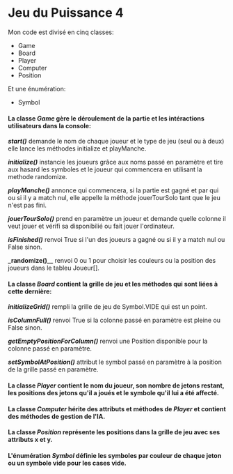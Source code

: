 # __Jeu du Puissance 4__

Mon code est divisé en cinq classes:
* Game
* Board
* Player
* Computer
* Position

Et une énumération:
* Symbol

#### La classe _Game_ gère le déroulement de la partie et les intéractions utilisateurs dans la console:

**_start()_** demande le nom de chaque joueur et le type de jeu (seul ou à deux) elle lance les méthodes initialize et playManche.

**_initialize()_** instancie les joueurs grâce aux noms passé en paramètre et tire aux hasard les symboles et le joueur qui commencera en utilisant la methode randomize.

**_playManche()_** annonce qui commencera, si la partie est gagné et par qui ou si il y a match nul, elle appelle la méthode jouerTourSolo tant que le jeu n'est pas fini. 

**_jouerTourSolo()_**  prend en paramètre un joueur et demande quelle colonne il veut jouer et vérifi sa disponibilié ou fait jouer l'ordinateur.

**_isFinished()_** renvoi True si l'un des joueurs a gagné ou si il y a match nul ou False sinon.

**_randomize()__** renvoi 0 ou 1 pour choisir les couleurs ou la position des joueurs dans le tableu Joueur[].

#### La classe _Board_ contient la grille de jeu et les méthodes qui sont liées à cette dernière:

**_initializeGrid()_** rempli la grille de jeu de Symbol.VIDE qui est un point. 

**_isColumnFull()_** renvoi True si la colonne passé en paramètre est pleine ou False sinon. 

**_getEmptyPositionForColumn()_** renvoi une Position disponible pour la colonne passé en paramètre.

**_setSymbolAtPosition()_** attribut le symbol passé en paramètre à la position de la grille passé en paramètre. 

#### La classe _Player_ contient le nom du joueur, son nombre de jetons restant, les positions des jetons qu'il a joués et le symbole qu'il lui a été affecté.


#### La classe _Computer_ hérite des attributs et méthodes de _Player_ et contient des méthodes de gestion de l'IA.

#### La classe _Position_ représente les positions dans la grille de jeu avec ses attributs x et y.

#### L'énumération _Symbol_ définie les symboles par couleur de chaque jeton ou un symbole vide pour les cases vide.